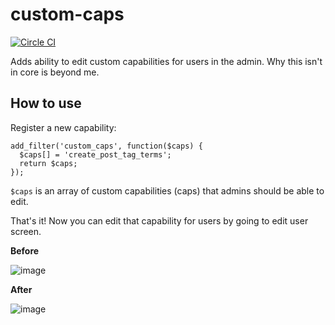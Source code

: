 # custom-caps

[![Circle CI](https://circleci.com/gh/britco/custom-caps.svg?style=svg)](https://circleci.com/gh/britco/custom-caps)

Adds ability to edit custom capabilities for users in the admin. Why this isn't in core is beyond me.

## How to use

Register a new capability:

````
add_filter('custom_caps', function($caps) {
  $caps[] = 'create_post_tag_terms';
  return $caps;
});
````

`$caps` is an array of custom capabilities (caps) that admins should be able to edit.

That's it! Now you can edit that capability for users by going to edit user screen.

**Before**

![image](https://cloud.githubusercontent.com/assets/1239145/8657168/e3ba1262-2950-11e5-8168-083f5d24e6ee.png)

**After**

![image](https://cloud.githubusercontent.com/assets/1239145/8657163/d96c2480-2950-11e5-944c-f5fd8bee549c.png)

